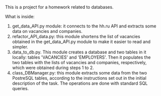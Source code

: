 This is a project for a homework related to databases.

What is inside:

1. get_data_API.py module: it connects to the hh.ru API and extracts some data on vacancies and companies.
2. refactor_API_data.py: this module shortens the list of vacancies obtained in the get_data_API.py module
   to make it easier to read and simpler.
3. data_to_db.py. This module creates a database and two tables in it locally: tables 'VACANCIES' and 'EMPLOYERS'.
   Then it populates the two tables with the lists of vacancies and companies, respectively, which were obtained during
   steps 1 to 2.
4. class_DBManager.py: this module extracts some data from the two PostreSQL tables, according to the instructions set out
   in the initial description of the task. The operations are done with standard SQL queries.